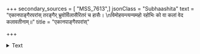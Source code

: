 +++
secondary_sources = [ "MSS_7613",]
jsonClass = "Subhaashita"
text = "एकानपाङ्गैरपरांस् तरङ्गैर् भ्रुवोर्विलासैरितरं च हासैः।  \nविमोहयन्त्यन्यमहो रहोभिः को वा कलां वेद कलावतीनाम्॥"
title = "एकानपाङ्गैरपरांस्"

+++

<details><summary>Text</summary>

एकानपाङ्गैरपरांस् तरङ्गैर् भ्रुवोर्विलासैरितरं च हासैः।  
विमोहयन्त्यन्यमहो रहोभिः को वा कलां वेद कलावतीनाम्॥
</details>
